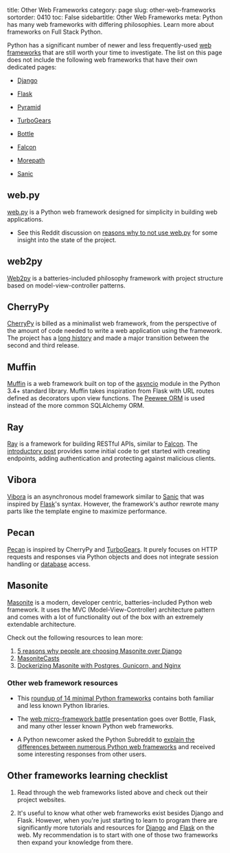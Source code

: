 title: Other Web Frameworks
category: page
slug: other-web-frameworks
sortorder: 0410
toc: False
sidebartitle: Other Web Frameworks
meta: Python has many web frameworks with differing philosophies. Learn more about frameworks on Full Stack Python.


Python has a significant number of newer and less frequently-used 
[web frameworks](/web-frameworks.html) that are still worth your time to 
investigate. The list on this page does not include the following web 
frameworks that have their own dedicated pages:

* [Django](/django.html)

* [Flask](/flask.html)

* [Pyramid](/pyramid.html)

* [TurboGears](/turbogears.html)

* [Bottle](/bottle.html)

* [Falcon](/falcon.html)

* [Morepath](/morepath.html)

* [Sanic](/sanic.html)


## web.py
[web.py](http://webpy.org/) is a Python web framework designed for simplicity
in building web applications.

* See this Reddit discussion on 
  [reasons why to not use web.py](http://www.reddit.com/r/Python/comments/2sjghv/is_there_any_reason_to_not_use_webpy/)
  for some insight into the state of the project.


## web2py
[Web2py](http://www.web2py.com/) is a batteries-included philosophy framework
with project structure based on model-view-controller patterns.


## CherryPy
[CherryPy](http://www.cherrypy.org/) is billed as a minimalist web framework,
from the perspective of the amount of code needed to write a web application
using the framework. The project has a 
[long history](https://w3techs.com/technologies/details/ws-cherrypy/all/all)
and made a major transition between the second and third release.


## Muffin
[Muffin](https://github.com/klen/muffin) is a web framework
built on top of the [asyncio](https://docs.python.org/3/library/asyncio.html)
module in the Python 3.4+ standard library. Muffin takes inspiration from
Flask with URL routes defined as decorators upon view functions. The 
[Peewee ORM](https://peewee.readthedocs.org/en/latest/) is used instead of 
the more common SQLAlchemy ORM.


## Ray
[Ray](https://rayframework.github.io/site/)
is a framework for building RESTful APIs, similar to [Falcon](/falcon.html). 
The [introductory post](https://medium.com/@felipevolpone/ray-a-new-python-web-framework-e5ec9d74bfb4) 
provides some initial code to get started with creating endpoints, adding 
authentication and protecting against malicious clients.


## Vibora
[Vibora](https://vibora.io/) is an asynchronous model framework similar to
[Sanic](/sanic.html) that was inspired by [Flask](/flask.html)'s syntax.
However, the framework's author rewrote many parts like the template engine
to maximize performance.


## Pecan
[Pecan](https://pecan.readthedocs.io/en/latest/index.html) is inspired by
CherryPy and [TurboGears](/turbogears.html). It purely focuses on HTTP
requests and responses via Python objects and does not integrate session
handling or [database](/databases.html) access.


## Masonite

[Masonite](https://docs.masoniteproject.com/) is a modern, developer
centric, batteries-included Python web framework. It uses the MVC
(Model-View-Controller) architecture pattern and comes with a lot of
functionality out of the box with an extremely extendable architecture.

Check out the following resources to lean more:

1. [5 reasons why people are choosing Masonite over Django](https://dev.to/masonite/5-reasons-why-people-are-choosing-masonite-over-django-ic3)
1. [MasoniteCasts](https://masonitecasts.com/)
1. [Dockerizing Masonite with Postgres, Gunicorn, and Nginx](https://testdriven.io/blog/dockerizing-masonite-with-postgres-gunicorn-and-nginx/)


### Other web framework resources
* This [roundup of 14 minimal Python frameworks](http://codecondo.com/14-minimal-web-frameworks-for-python/)
  contains both familiar and less known Python libraries.

* The [web micro-framework battle](http://www.slideshare.net/r1chardj0n3s/web-microframework-battle/)
  presentation goes over Bottle, Flask, and many other lesser known Python
  web frameworks.

* A Python newcomer asked the Python Subreddit to 
 [explain the differences between numerous Python web frameworks](http://www.reddit.com/r/Python/comments/28qr7c/can_anyone_explain_the_differences_between_web2py/)
 and received some interesting responses from other users.


## Other frameworks learning checklist
1. Read through the web frameworks listed above and check out their project
   websites. 

1. It's useful to know what other web frameworks exist besides Django and 
   Flask. However, when you're just starting to learn to program there are 
   significantly more tutorials and resources for [Django](/django.html) and 
   [Flask](/flask.html) on the web. My recommendation is to start with one of
   those two frameworks then expand your knowledge from there.

